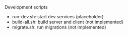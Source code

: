 Development scripts

- run-dev.sh: start dev services (placeholder)
- build-all.sh: build server and client (not implemented)
- migrate.sh: run migrations (not implemented)
